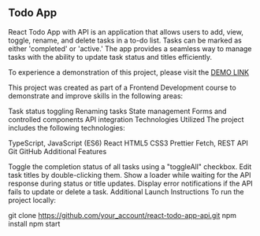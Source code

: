 ## Todo App

React Todo App with API is an application that allows users to add, view, toggle, rename, and delete tasks in a to-do list. Tasks can be marked as either 'completed' or 'active.' The app provides a seamless way to manage tasks with the ability to update task status and titles efficiently.

To experience a demonstration of this project, please visit the [DEMO LINK]()

This project was created as part of a Frontend Development course to demonstrate and improve skills in the following areas:

Task status toggling
Renaming tasks
State management
Forms and controlled components
API integration
Technologies Utilized
The project includes the following technologies:

TypeScript, JavaScript (ES6)
React
HTML5
CSS3
Prettier
Fetch, REST API
Git
GitHub
Additional Features

Toggle the completion status of all tasks using a "toggleAll" checkbox.
Edit task titles by double-clicking them.
Show a loader while waiting for the API response during status or title updates.
Display error notifications if the API fails to update or delete a task.
Additional Launch Instructions
To run the project locally:

git clone https://github.com/your_account/react-todo-app-api.git
npm install
npm start
